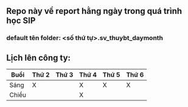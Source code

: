 ## Repo này về report hằng ngày trong quá trình học SIP 
### default tên folder: <số thứ tự>.sv_thuybt_daymonth

## Lịch lên công ty: 
| Buổi | Thứ 2 | Thứ 3 | Thứ 4 | Thứ 5 | Thứ 6 | 
|------|-------|-------|-------|-------|-------|
| Sáng | X | | X | X | X |
| Chiều | | | X | | 


